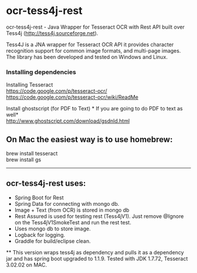 ocr-tess4j-rest
============
ocr-tess4j-rest - Java Wrapper for Tesseract OCR with Rest API built over Tess4j (http://tess4j.sourceforge.net).

Tess4J is a JNA wrapper for Tesseract OCR API it provides character recognition support for common image formats, 
and multi-page images. The library has been developed and tested on Windows and Linux.
                
### Installing dependencies

Installing Tesseract <br/>
https://code.google.com/p/tesseract-ocr/ <br/>
https://code.google.com/p/tesseract-ocr/wiki/ReadMe

Install ghostscript (for PDF to Text) * If you are going to do PDF to text as well*<br/>
http://www.ghostscript.com/download/gsdnld.html

On Mac the easiest way is to use homebrew:
-----------------------------------------

brew install tesseract<br/>
brew install gs

<hr/>

ocr-tess4j-rest uses:
------------------

* Spring Boot for Rest
* Spring Data for connecting with mongo db.
* Image + Text (from OCR) is stored in mongo db
* Rest Assured is used for testing rest (Tess4jV1). Just remove @Ignore on the Tess4jV1SmokeTest and run the rest test.
* Uses mongo db to store image.
* Logback for logging.
* Graddle for build/eclipse clean.


** This version wraps tess4j as dependency and pulls it as a dependency jar and has spring boot upgraded to  1.1.9.
   Tested with JDK 1.7.72, Tesseract 3.02.02 on MAC.
